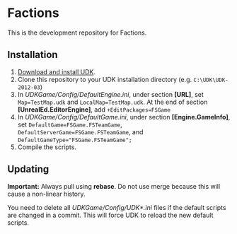 # Factions

This is the development repository for Factions.

## Installation

1. [Download and install UDK](http://udk.com/download).
2. Clone this repository to your UDK installation directory (e.g. `C:\UDK\UDK-2012-03`)
3. In _UDKGame/Config/DefaultEngine.ini_, under section **[URL]**, set `Map=TestMap.udk` and `LocalMap=TestMap.udk`. At the end of section **[UnrealEd.EditorEngine]**, add `+EditPackages=FSGame` 
4. In _UDKGame/Config/DefaultGame.ini_, under section **[Engine.GameInfo]**, set `DefaultGame=FSGame.FSTeamGame`, `DefaultServerGame=FSGame.FSTeamGame`, and `DefaultGameType="FSGame.FSTeamGame";`
5. Compile the scripts.

## Updating

**Important:** Always pull using **rebase**. Do not use merge because this will cause a non-linear history.

You need to delete all _UDKGame/Config/UDK\*.ini_ files if the default scripts are changed in a commit. This will force UDK to reload the new default scripts.